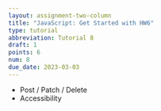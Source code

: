 ```yaml
---
layout: assignment-two-column
title: "JavaScript: Get Started with HW6"
type: tutorial
abbreviation: Tutorial 8
draft: 1
points: 6
num: 8
due_date: 2023-03-03
---
```


* Post / Patch / Delete
* Accessibility
